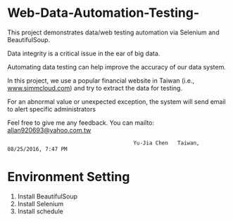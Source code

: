 # Web-Data-Automation-Testing-

This project demonstrates data/web testing automation via Selenium and BeautifulSoup. 

Data integrity is a critical issue in the ear of big data. 

Automating data testing can help improve the accuracy of our data system.

In this project, we use a popular financial website in Taiwan (i.e., www.simmcloud.com) and try to extract the data for testing.

For an abnormal value or unexpected exception, the system will send email to alert specific administrators 

Feel free to give me any feedback. You can mailto: allan920693@yahoo.com.tw

                                            Yu-Jia Chen   Taiwan, 08/25/2016, 7:47 PM

# Environment Setting 
1. Install BeautifulSoup
2. Install Selenium  
3. Install schedule
